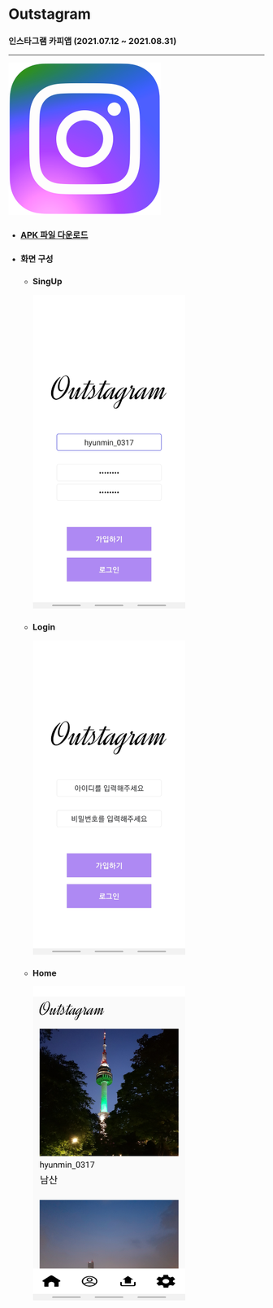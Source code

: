 # Outstagram

### 인스타그램 카피앱 (2021.07.12 ~ 2021.08.31)

---

<img src="https://github.com/hyunmin0317/Outstagram/blob/master/github/icon.png?raw=true" alt="icon" width="300" />

<br>

* ### [APK 파일 다운로드](https://drive.google.com/file/d/1_bxyLBd--L9aXFRdgFQqzzGaU1FTnRqK/view?usp=sharing)

* ### 화면 구성

  * ### SingUp

    <img src="https://github.com/hyunmin0317/Outstagram/blob/master/github/signup.jpg?raw=true" alt="icon" width="300" />

  * ### Login

    <img src="https://github.com/hyunmin0317/Outstagram/blob/master/github/login.jpg?raw=true" alt="icon" width="300" />

  * ### Home

    <img src="https://github.com/hyunmin0317/Outstagram/blob/master/github/home.jpg?raw=true" alt="icon" width="300" />



 
